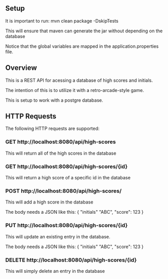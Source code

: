 ## Setup

It is important to run: mvn clean package -DskipTests

This will ensure that maven can generate the jar without depending on the database

Notice that the global variables are mapped in the application.properties file.

## Overview

This is a REST API for acessing a database of high scores and initials.

The intention of this is to utilize it with a retro-arcade-style game.

This is setup to work with a postgre database.

## HTTP Requests

The following HTTP requests are supported:

### GET http://localhost:8080/api/high-scores

This will return all of the high scores in the database

### GET http://localhost:8080/api/high-scores/{id}

This will return a high score of a specific id in the database

### POST http://localhost:8080/api/high-scores/

This will add a high score in the database

The body needs a JSON like this:
{
"initials" "ABC",
"score": 123
}

### PUT http://localhost:8080/api/high-scores/{id}

This will update an existing entry in the database.

The body needs a JSON like this:
{
"initials" "ABC",
"score": 123
}

### DELETE http://localhost:8080/api/high-scores/{id}

This will simply delete an entry in the database
